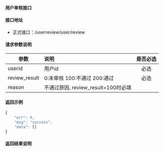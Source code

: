 #### 用户审核接口

#### 接口地址
  * 正式接口：/userreview/user/review

#### 请求参数说明
|  参数         |说明          |是否必选|
| ------------- |:-------------|:-----:|
| userid     | 用户id |必选    |
| review_result      | 0:未审核 100:不通过 200:通过 |必选    |
| reason     |不通过原因, review_result=100时必填|


#### 返回示例
```javascript
{
    "err": 0,
    "msg": "success",
    "data": []
}
```

#### 返回结果说明
```javascript

```